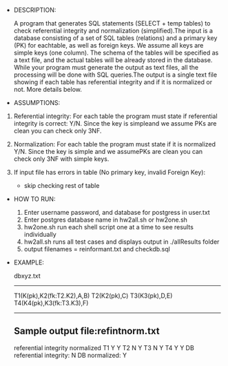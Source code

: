 - DESCRIPTION:

    A program that generates SQL statements (SELECT + temp tables) to check referential integrity and normalization (simplified).The input is a database consisting of a set of SQL tables (relations) and a primary key (PK) for eachtable, as well as foreign keys. We assume all keys are simple keys (one column). The schema of the tables will be specified as a text file,  and the actual tables will be already stored in the database.   While your program must generate the output as text files, all the processing will be done with SQL queries.The output is a single text file showing if each table has referential integrity and if it is normalized or not. More details below.



- ASSUMPTIONS:

1.  Referential integrity: For each table the program must state if referential integrity is correct: Y/N. Since the key is simpleand we assume PKs are clean you can check only 3NF.

2.  Normalization: For each table the program must state if it is normalized Y/N. Since the key is simple and we assumePKs are clean you can check only 3NF with simple keys.

3. If input file has errors in table (No primary key, invalid Foreign Key):
    - skip checking rest of table


- HOW TO RUN:

    1. Enter username password, and database for postgress in user.txt
    2. Enter postgres database name in hw2all.sh or hw2one.sh
    3. hw2one.sh run each shell script one at a time to see results individually
    4. hw2all.sh runs all test cases and displays output in ./allResults folder
    5. output filenames = reinformant.txt and checkdb.sql



- EXAMPLE:

    dbxyz.txt

    --------------------------------------
    T1(K(pk),K2(fk:T2.K2),A,B)
    T2(K2(pk),C)
    T3(K3(pk),D,E)
    T4(K4(pk),K3(fk:T3.K3),F)

    --------------------------------------
    Sample output file:refintnorm.txt
    -----------------------------------------
    referential integrity     normalized
    T1              Y                  Y
    T2              N                  Y
    T3              N                  Y
    T4              Y                  Y
    DB referential integrity: N
    DB normalized: Y